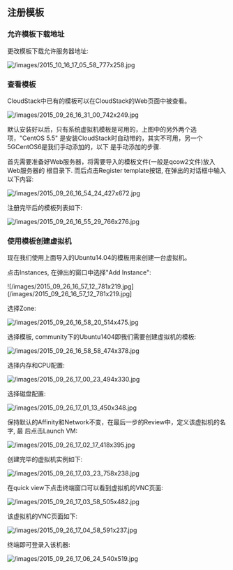 ## 注册模板
### 允许模板下载地址
更改模板下载允许服务器地址:    

![/images/2015_10_16_17_05_58_777x258.jpg](/images/2015_10_16_17_05_58_777x258.jpg)    

### 查看模板
CloudStack中已有的模板可以在CloudStack的Web页面中被查看。   

![/images/2015_09_26_16_31_00_742x249.jpg](/images/2015_09_26_16_31_00_742x249.jpg)   

默认安装好以后，只有系统虚拟机模板是可用的，上图中的另外两个选项，"CentOS 5.5"
是安装CloudStack时自动带的，其实不可用，另一个5GCentOS6是我们手动添加的，以下
是手动添加的步骤.    

首先需要准备好Web服务器，将需要导入的模板文件(一般是qcow2文件)放入Web服务器的
根目录下. 而后点击Register template按钮, 在弹出的对话框中输入以下内容:    

![/images/2015_09_26_16_54_24_427x672.jpg](/images/2015_09_26_16_54_24_427x672.jpg)    

注册完毕后的模板列表如下:    

![/images/2015_09_26_16_55_29_766x276.jpg](/images/2015_09_26_16_55_29_766x276.jpg)   

### 使用模板创建虚拟机
现在我们使用上面导入的Ubuntu14.04的模板用来创建一台虚拟机。    

点击Instances, 在弹出的窗口中选择"Add Instance":    

![/images/2015_09_26_16_57_12_781x219.jpg](/images/2015_09_26_16_57_12_781x219.jpg]

选择Zone:    

![/images/2015_09_26_16_58_20_514x475.jpg](/images/2015_09_26_16_58_20_514x475.jpg)    

选择模板, community下的Ubuntu1404即我们需要创建虚拟机的模板:    

![/images/2015_09_26_16_58_58_474x378.jpg](/images/2015_09_26_16_58_58_474x378.jpg)    

选择内存和CPU配置:    

![/images/2015_09_26_17_00_23_494x330.jpg](/images/2015_09_26_17_00_23_494x330.jpg)    

选择磁盘配置:    

![/images/2015_09_26_17_01_13_450x348.jpg](/images/2015_09_26_17_01_13_450x348.jpg)    

保持默认的Affinity和Network不变，在最后一步的Review中，定义该虚拟机的名字, 最
后点击Launch VM:   

![/images/2015_09_26_17_02_17_418x395.jpg](/images/2015_09_26_17_02_17_418x395.jpg)   

创建完毕的虚拟机实例如下:    

![/images/2015_09_26_17_03_23_758x238.jpg](/images/2015_09_26_17_03_23_758x238.jpg)   

在quick view下点击终端窗口可以看到虚拟机的VNC页面:    

![/images/2015_09_26_17_03_58_505x482.jpg](/images/2015_09_26_17_03_58_505x482.jpg)    

该虚拟机的VNC页面如下:    

![/images/2015_09_26_17_04_58_591x237.jpg](/images/2015_09_26_17_04_58_591x237.jpg)    

终端即可登录入该机器:    

![/images/2015_09_26_17_06_24_540x519.jpg](/images/2015_09_26_17_06_24_540x519.jpg)    
